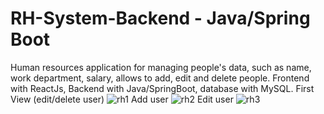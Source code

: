# RH-System-Backend - Java/Spring Boot
Human resources application for managing people's data, such as name, work department, salary, allows to add, edit and delete people. Frontend with ReactJs, Backend with Java/SpringBoot, database with MySQL.
First View (edit/delete user)
![rh1](https://github.com/D3R5/RH-System-Backend/assets/117954097/3f856b76-66d8-4c89-af50-d2a2f848ca68)
Add user
![rh2](https://github.com/D3R5/RH-System-Backend/assets/117954097/d4ff1e28-b0a5-4bd0-a047-943e324e279c)
Edit user
![rh3](https://github.com/D3R5/RH-System-Backend/assets/117954097/6cd0649e-3cc2-455b-a2e1-af593fa9114b)
